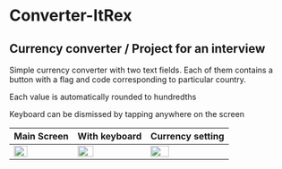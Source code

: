 # Converter-ItRex

## Currency converter / Project for an interview

Simple currency converter with two text fields. Each of them contains a button with a flag and code corresponding to particular country.

Each value is automatically rounded to hundredths

Keyboard can be dismissed by tapping anywhere on the screen

| Main Screen | With keyboard | Currency setting | 
|---|---|---|
|<img src="https://user-images.githubusercontent.com/66600969/153619949-3a7c0f66-e0ab-4d1d-9c07-189e15676cee.png" width=50% height=50%> | <img src="https://user-images.githubusercontent.com/66600969/153620523-58451ce3-65e7-488c-b422-316ec1209c7e.png" width=50% height=50%> |<img src="https://user-images.githubusercontent.com/66600969/153620212-c5d0708d-4d8c-475a-9422-03beee0cfc3c.png" width=50% height=50%>|

